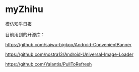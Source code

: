# myZhihu
模仿知乎日报

目前用到的开源库：

https://github.com/saiwu-bigkoo/Android-ConvenientBanner

https://github.com/nostra13/Android-Universal-Image-Loader

https://github.com/Yalantis/PullToRefresh
